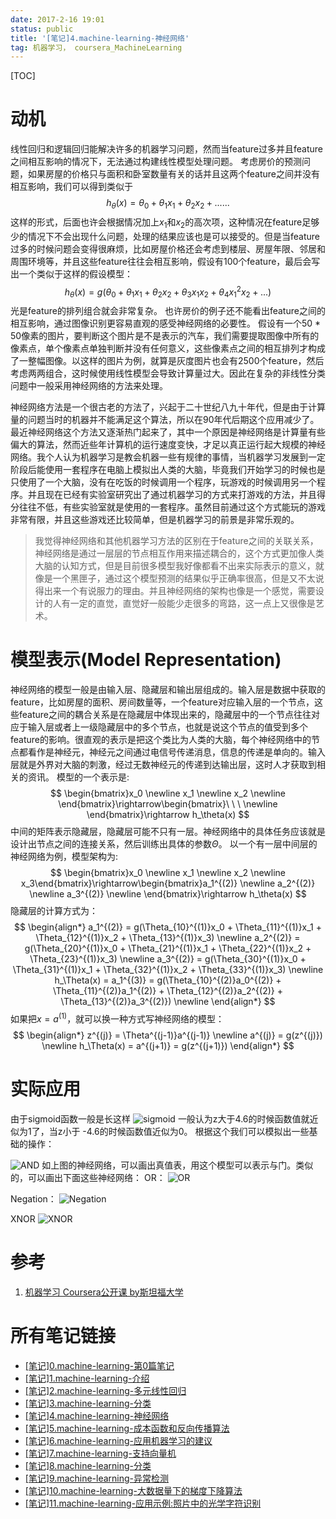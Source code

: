 ```yaml
---
date: 2017-2-16 19:01
status: public
title: '[笔记]4.machine-learning-神经网络'
tag: 机器学习， coursera_MachineLearning
---
```


[TOC]

# 动机
线性回归和逻辑回归能解决许多的机器学习问题，然而当feature过多并且feature之间相互影响的情况下，无法通过构建线性模型处理问题。
考虑房价的预测问题，如果房屋的价格只与面积和卧室数量有关的话并且这两个feature之间并没有相互影响，我们可以得到类似于
$$
h_\theta(x) = \theta_0 + \theta_1 x_1 + \theta_2 x_2 + ......
$$
这样的形式，后面也许会根据情况加上$x_1$和$x_2$的高次项，这种情况在feature足够少的情况下不会出现什么问题，处理的结果应该也是可以接受的。但是当feature过多的时候问题会变得很麻烦，比如房屋价格还会考虑到楼层、房屋年限、邻居和周围环境等，并且这些feature往往会相互影响，假设有100个feature，最后会写出一个类似于这样的假设模型：
$$
h_\theta(x) = g(\theta_0 + \theta_1 x_1 + \theta_2 x_2
    + \theta_3 x_1 x_2 + \theta_4 x_1^2 x_2 + ...
)
$$
光是feature的排列组合就会非常复杂。
也许房价的例子还不能看出feature之间的相互影响，通过图像识别更容易直观的感受神经网络的必要性。
假设有一个50 * 50像素的图片，要判断这个图片是不是表示的汽车，我们需要提取图像中所有的像素点，单个像素点单独判断并没有任何意义，这些像素点之间的相互排列才构成了一整幅图像。以这样的图片为例，就算是灰度图片也会有2500个feature，然后考虑两两组合，这时候使用线性模型会导致计算量过大。因此在复杂的非线性分类问题中一般采用神经网络的方法来处理。

神经网络方法是一个很古老的方法了，兴起于二十世纪八九十年代，但是由于计算量的问题当时的机器并不能满足这个算法，所以在90年代后期这个应用减少了。最近神经网络这个方法又逐渐热门起来了，其中一个原因是神经网络是计算量有些偏大的算法，然而近些年计算机的运行速度变快，才足以真正运行起大规模的神经网络。我个人认为机器学习是教会机器一些有规律的事情，当机器学习发展到一定阶段后能使用一套程序在电脑上模拟出人类的大脑，毕竟我们开始学习的时候也是只使用了一个大脑，没有在吃饭的时候调用一个程序，玩游戏的时候调用另一个程序。并且现在已经有实验室研究出了通过机器学习的方式来打游戏的方法，并且得分往往不低，有些实验室就是使用的一套程序。虽然目前通过这个方式能玩的游戏非常有限，并且这些游戏还比较简单，但是机器学习的前景是非常乐观的。

> 我觉得神经网络和其他机器学习方法的区别在于feature之间的关联关系，神经网络是通过一层层的节点相互作用来描述耦合的，这个方式更加像人类大脑的认知方式，但是目前很多模型我好像都看不出来实际表示的意义，就像是一个黑匣子，通过这个模型预测的结果似乎正确率很高，但是又不太说得出来一个有说服力的理由。并且神经网络的架构也像是一个感觉，需要设计的人有一定的直觉，直觉好一般能少走很多的弯路，这一点上又很像是艺术。

# 模型表示(Model Representation)
神经网络的模型一般是由输入层、隐藏层和输出层组成的。输入层是数据中获取的feature，比如房屋的面积、房间数量等，一个feature对应输入层的一个节点，这些feature之间的耦合关系是在隐藏层中体现出来的，隐藏层中的一个节点往往对应于输入层或者上一级隐藏层中的多个节点，也就是说这个节点的值受到多个feature的影响。很直观的表示是把这个类比为人类的大脑，每个神经网络中的节点都看作是神经元，神经元之间通过电信号传递消息，信息的传递是单向的。输入层就是外界对大脑的刺激，经过无数神经元的传递到达输出层，这时人才获取到相关的资讯。
模型的一个表示是:
$$
\begin{bmatrix}x_0 \newline x_1 \newline x_2 \newline \end{bmatrix}\rightarrow\begin{bmatrix}\ \ \ \newline \end{bmatrix}\rightarrow h_\theta(x)
$$
中间的矩阵表示隐藏层，隐藏层可能不只有一层。神经网络中的具体任务应该就是设计出节点之间的连接关系，然后训练出具体的参数$\Theta$。
以一个有一层中间层的神经网络为例，模型架构为:
$$
\begin{bmatrix}x_0 \newline x_1 \newline x_2 \newline x_3\end{bmatrix}\rightarrow\begin{bmatrix}a_1^{(2)} \newline a_2^{(2)} \newline a_3^{(2)} \newline \end{bmatrix}\rightarrow h_\theta(x)
$$
隐藏层的计算方式为：
$$
\begin{align*} a_1^{(2)} = g(\Theta_{10}^{(1)}x_0 + \Theta_{11}^{(1)}x_1 + \Theta_{12}^{(1)}x_2 + \Theta_{13}^{(1)}x_3) \newline a_2^{(2)} = g(\Theta_{20}^{(1)}x_0 + \Theta_{21}^{(1)}x_1 + \Theta_{22}^{(1)}x_2 + \Theta_{23}^{(1)}x_3) \newline a_3^{(2)} = g(\Theta_{30}^{(1)}x_0 + \Theta_{31}^{(1)}x_1 + \Theta_{32}^{(1)}x_2 + \Theta_{33}^{(1)}x_3) \newline h_\Theta(x) = a_1^{(3)} = g(\Theta_{10}^{(2)}a_0^{(2)} + \Theta_{11}^{(2)}a_1^{(2)} + \Theta_{12}^{(2)}a_2^{(2)} + \Theta_{13}^{(2)}a_3^{(2)}) \newline \end{align*}
$$
如果把$x = a^{(1)}$，就可以换一种方式写神经网络的模型：
$$
\begin{align*}
z^{(j)} = \Theta^{(j-1)}a^{(j-1)} \newline
a^{(j)} = g(z^{(j)}) \newline
h_\Theta(x) = a^{(j+1)} = g(z^{(j+1)})
\end{align*}
$$

# 实际应用
由于sigmoid函数一般是长这样
![sigmoid](http://7xrop1.com1.z0.glb.clouddn.com/others/machine-learning/sigmoid.png)
一般认为z大于4.6的时候函数值就近似为1了，当z小于 -4.6的时候函数值近似为0。
根据这个我们可以模拟出一些基础的操作：

![AND](http://7xrop1.com1.z0.glb.clouddn.com/others/machine-learning/AND_gate.png)
如上图的神经网络，可以画出真值表，用这个模型可以表示与门。类似的，可以画出下面这些神经网络：
OR：
![OR](http://7xrop1.com1.z0.glb.clouddn.com/others/machine-learning/OR_function.png)

Negation：
![Negation](http://7xrop1.com1.z0.glb.clouddn.com/others/machine-learning/Negation.png)

XNOR
![XNOR](http://7xrop1.com1.z0.glb.clouddn.com/others/machine-learning/XNOR.png)

# 参考
1. [机器学习 Coursera公开课 by斯坦福大学](https://www.coursera.org/learn/machine-learning/home)


# 所有笔记链接

- [[笔记]0.machine-learning-第0篇笔记](http://junmo.farbox.com/post/ji-qi-xue-xi/-bi-ji-0.machine-learning-di-0pian-bi-ji)
- [[笔记]1.machine-learning-介绍](http://junmo.farbox.com/post/ji-qi-xue-xi/-bi-ji-1.machine-learning-jie-shao)
- [[笔记]2.machine-learning-多元线性回归](http://junmo.farbox.com/post/ji-qi-xue-xi/-bi-ji-2.machine-learning-duo-yuan-xian-xing-hui-gui)
- [[笔记]3.machine-learning-分类](http://junmo.farbox.com/post/ji-qi-xue-xi/-bi-ji-3.machine-learning-fen-lei)
- [[笔记]4.machine-learning-神经网络](http://junmo.farbox.com/post/ji-qi-xue-xi/-bi-ji-4.machine-learning-shen-jing-wang-luo)
- [[笔记]5.machine-learning-成本函数和反向传播算法](http://junmo.farbox.com/post/ji-qi-xue-xi/-bi-ji-5.machine-learning-cheng-ben-han-shu-he-fan-xiang-chuan-bo-suan-fa)
- [[笔记]6.machine-learning-应用机器学习的建议](http://junmo.farbox.com/post/ji-qi-xue-xi/-bi-ji-6.machine-learning-ying-yong-ji-qi-xue-xi-de-jian-yi)
- [[笔记]7.machine-learning-支持向量机](http://junmo.farbox.com/post/ji-qi-xue-xi/-bi-ji-7.machine-learning-zhi-chi-xiang-liang-ji)
- [[笔记]8.machine-learning-分类](http://junmo.farbox.com/post/ji-qi-xue-xi/-bi-ji-8.machine-learning-fen-lei)
- [[笔记]9.machine-learning-异常检测](http://junmo.farbox.com/post/ji-qi-xue-xi/-bi-ji-9.machine-learning-yi-chang-jian-ce)
- [[笔记]10.machine-learning-大数据量下的梯度下降算法](http://junmo.farbox.com/post/ji-qi-xue-xi/-bi-ji-10.machine-learning-da-shu-ju-liang-xia-de-ti-du-xia-jiang-suan-fa)
- [[笔记]11.machine-learning-应用示例:照片中的光学字符识别](http://junmo.farbox.com/post/ji-qi-xue-xi/-bi-ji-11.machine-learning-ying-yong-shi-li-zhao-pian-zhong-de-guang-xue-zi-fu-shi-bie)